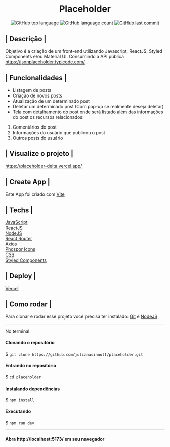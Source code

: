 <h1 align='center'> Placeholder </h1>

<p align="center">
  <img alt="GitHub top language" src="https://img.shields.io/github/languages/top/julianasinnott/goVegan.svg?color=6D28D9">

  <img alt="GitHub language count" src="https://img.shields.io/github/languages/count/julianasinnott/goVegan.svg?color=FFFFFF">
  
  <a href="https://github.com/julianasinnott/goVegan/commits/main">
    <img alt="GitHub last commit" src="https://img.shields.io/github/last-commit/julianasinnott/goVegan.svg?color=6D28D9">
  </a>
</p>

## | Descrição |

Objetivo é a criação de um front-end utilizando Javascript, ReactJS, Styled Components e/ou Material UI. Consumindo a API pública
https://jsonplaceholder.typicode.com/ .

## | Funcionalidades |

- Listagem de posts
- Criação de novos posts
- Atualização de um determinado post
- Deletar um determinado post (Com pop-up se realmente deseja deletar)
- Tela com detalhamento do post onde será listado além das informações do post
os recursos relacionados:
1) Comentários do post
2) Informações do usuário que publicou o post
3) Outros posts do usuário

## | Visualize o projeto |

https://placeholder-delta.vercel.app/

## | Create App |

Este App foi criado com [Vite](https://vitejs.dev/) <br>

## | Techs |

[JavaScript](https://www.javascript.com/) <br>
[ReactJS](https://reactjs.org/) <br>
[NodeJS](https://nodejs.org/en/) <br>
[React Router](https://reactrouter.com/) <br>
[Axios](https://axios-http.com/ptbr/) <br>
[Phospor Icons](https://phosphoricons.com/) <br>
[CSS](https://www.w3.org/Style/CSS/Overview.en.html) <br>
[Styled Components](https://styled-components.com/)

## | Deploy |

[Vercel](https://vercel.com/)

## | Como rodar |

Para clonar e rodar esse projeto você precisa ter instalado: [Git](https://git-scm.com/) e [NodeJS](https://nodejs.org/en/) 

<hr>
No terminal:

#### Clonando o repositório
$ `git clone https://github.com/julianasinnott/placeholder.git`

#### Entrando no repositório
$ `cd placeholder`

#### Instalando dependências
$ `npm install`

#### Executando
$ `npm run dev`
<hr>

#### Abra http://localhost:5173/ em seu navegador 
